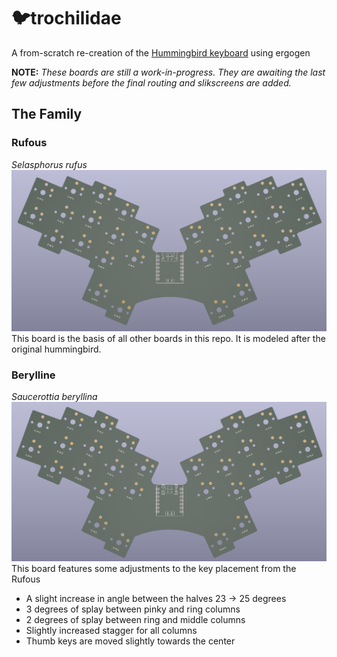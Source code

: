# 🐦trochilidae
A from-scratch re-creation of the [Hummingbird keyboard](https://github.com/PJE66/hummingbird) using ergogen

**NOTE:** *These boards are still a work-in-progress. They are awaiting the last few adjustments before the final routing and slikscreens are added.*

## The Family
### Rufous
*Selasphorus rufus*
![](rufous/rufous.png)
This board is the basis of all other boards in this repo. It is modeled after the original hummingbird.

### Berylline
*Saucerottia beryllina*
![](berylline/berylline.png)
This board features some adjustments to the key placement from the Rufous
- A slight increase in angle between the halves 23 -> 25 degrees
- 3 degrees of splay between pinky and ring columns
- 2 degrees of splay between ring and middle columns
- Slightly increased stagger for all columns
- Thumb keys are moved slightly towards the center
